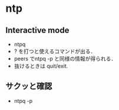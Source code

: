 # ntp

## Interactive mode
  - ntpq
  - ? を打つと使えるコマンドが出る．
  - peers でntpq -p と同様の情報が得られる．
  - 抜けるときは quit/exit.

## サクッと確認
  - ntpq -p
